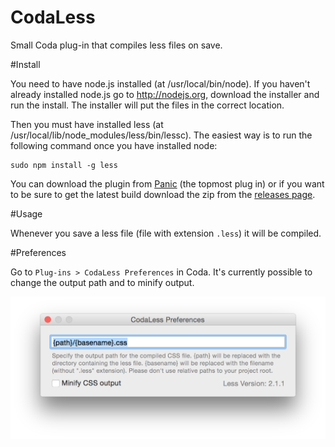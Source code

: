 CodaLess
========

Small Coda plug-in that compiles less files on save.

#Install

You need to have node.js installed (at /usr/local/bin/node). If you haven't already installed node.js go to http://nodejs.org, download the installer and run the install. The installer will put the files in the correct location.

Then you must have installed less (at /usr/local/lib/node_modules/less/bin/lessc). The easiest way is to run the following command once you have installed node:

	sudo npm install -g less

You can download the plugin from [Panic](http://panic.com/coda/plugins.php#Plugins) (the topmost plug in) or if you want to be sure to get the latest build download the zip from the [releases page](https://github.com/idmean/CodaLess/releases).

#Usage

Whenever you save a less file (file with extension `.less`) it will be compiled.

#Preferences

Go to `Plug-ins > CodaLess Preferences` in Coda. It's currently possible to change the output path and to minify output.

![Preferences Screen Shot](preferences.png?raw=true)
